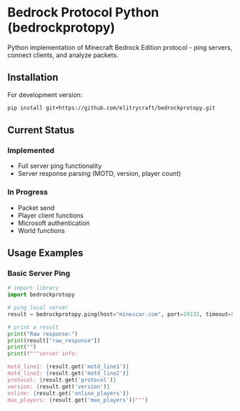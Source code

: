 # Bedrock Protocol Python (bedrockprotopy)

Python implementation of Minecraft Bedrock Edition protocol - ping servers, connect clients, and analyze packets.

## Installation

For development version:
```bash
pip install git+https://github.com/elitrycraft/bedrockprotopy.git
```

## Current Status

### Implemented
- Full server ping functionality
- Server response parsing (MOTD, version, player count)

### In Progress
- Packet send
- Player client functions
- Microsoft authentication
- World functions

## Usage Examples

### Basic Server Ping
```python
# import library
import bedrockprotopy

# ping local server
result = bedrockprotopy.ping(host="minescar.com", port=19132, timeout=5)

# print a result
print("Raw response:")
print(result["raw_response"])
print("")
print(f"""server info:

motd_line1: {result.get('motd_line1')}
motd_line2: {result.get('motd_line2')}
protocol: {result.get('protocol')}
version: {result.get('version')}
online: {result.get('online_players')}
max_players: {result.get('max_players')}""")
```
